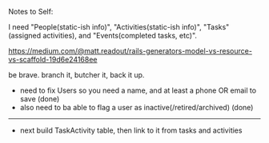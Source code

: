 Notes to Self: 

I need "People(static-ish info)", "Activities(static-ish info)", "Tasks"(assigned activities), and "Events(completed tasks, etc)".

https://medium.com/@matt.readout/rails-generators-model-vs-resource-vs-scaffold-19d6e24168ee

be brave. branch it, butcher it, back it up.


 * need to fix Users so you need a name, and at least a phone OR email to save (done)
 * also need to ba able to flag a user as inactive(/retired/archived) (done)

-------------------

 
* next build TaskActivity table, then link to it from tasks and activities
